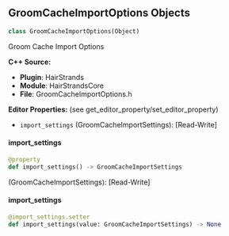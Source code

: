 ## GroomCacheImportOptions Objects

```python
class GroomCacheImportOptions(Object)
```

Groom Cache Import Options

**C++ Source:**

- **Plugin**: HairStrands
- **Module**: HairStrandsCore
- **File**: GroomCacheImportOptions.h

**Editor Properties:** (see get_editor_property/set_editor_property)

- ``import_settings`` (GroomCacheImportSettings):  [Read-Write]

<a id="unreal.GroomCacheImportOptions.import_settings"></a>

#### import_settings

```python
@property
def import_settings() -> GroomCacheImportSettings
```

(GroomCacheImportSettings):  [Read-Write]

<a id="unreal.GroomCacheImportOptions.import_settings"></a>

#### import_settings

```python
@import_settings.setter
def import_settings(value: GroomCacheImportSettings) -> None
```

<a id="unreal.GroomCacheImportData"></a>
